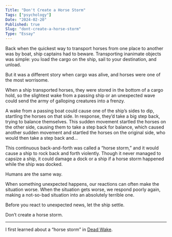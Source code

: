 ```yaml
---
Title: "Don't Create a Horse Storm"
Tags: ["psychology"]
Date: "2024-02-20"
Published: true
Slug: "dont-create-a-horse-storm"
Type: "Essay"
---
```


Back when the quickest way to transport horses from one place to another was by boat, ship captains had to beware. Transporting inanimate objects was simple: you load the cargo on the ship, sail to your destination, and unload.

But it was a different story when cargo was alive, and horses were one of the most worrisome.

When a ship transported horses, they were stored in the bottom of a cargo hold, so the slightest wake from a passing ship or an unexpected wave could send the army of galloping creatures into a frenzy.

A wake from a passing boat could cause one of the ship’s sides to dip, startling the horses on that side. In response, they’d take a big step back, trying to balance themselves. This sudden movement startled the horses on the other side, causing them to take a step back for balance, which caused another sudden movement and startled the horses on the original side, who would then take a step back and…

This continuous back-and-forth was called a “horse storm,” and it would cause a ship to rock back and forth violently. Though it never managed to capsize a ship, it could damage a dock or a ship if a horse storm happened while the ship was docked.

Humans are the same way.

When something unexpected happens, our reactions can often make the situation worse. When the situation gets worse, we respond poorly again, making a not-so-bad situation into an absolutely terrible one.

Before you react to unexpected news, let the ship settle.

Don’t create a horse storm.

---

I first learned about a “horse storm” in [Dead Wake](https://a.co/d/eRn64xE).
